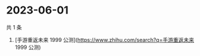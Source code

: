 # 2023-06-01

共 1 条

<!-- BEGIN -->
<!-- 最后更新时间 Thu Jun 01 2023 01:02:15 GMT+0800 (China Standard Time) -->

1. [手游重返未来 1999 公测](https://www.zhihu.com/search?q=手游重返未来 1999
   公测)

<!-- END -->
